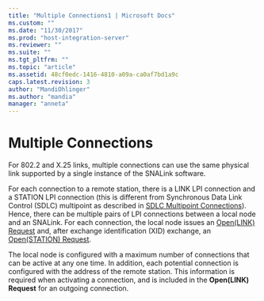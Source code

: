 ```yaml
---
title: "Multiple Connections1 | Microsoft Docs"
ms.custom: ""
ms.date: "11/30/2017"
ms.prod: "host-integration-server"
ms.reviewer: ""
ms.suite: ""
ms.tgt_pltfrm: ""
ms.topic: "article"
ms.assetid: 48cf0edc-1416-4810-a09a-ca0af7bd1a9c
caps.latest.revision: 3
author: "MandiOhlinger"
ms.author: "mandia"
manager: "anneta"
---
```

# Multiple Connections
For 802.2 and X.25 links, multiple connections can use the same physical link supported by a single instance of the SNALink software.  
  
 For each connection to a remote station, there is a LINK LPI connection and a STATION LPI connection (this is different from Synchronous Data Link Control (SDLC) multipoint as described in [SDLC Multipoint Connections](../core/sdlc-multipoint-connections1.md)). Hence, there can be multiple pairs of LPI connections between a local node and an SNALink. For each connection, the local node issues an [Open(LINK) Request](./open-link-request1.md) and, after exchange identification (XID) exchange, an [Open(STATION) Request](./open-station-request2.md).  
  
 The local node is configured with a maximum number of connections that can be active at any one time. In addition, each potential connection is configured with the address of the remote station. This information is required when activating a connection, and is included in the **Open(LINK) Request** for an outgoing connection.